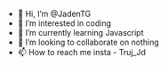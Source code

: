 - 👋 Hi, I’m @JadenTG
- 👀 I’m interested in coding
- 🌱 I’m currently learning Javascript
- 💞️ I’m looking to collaborate on nothing
- 📫 How to reach me insta - Truj_Jd

<!---
JadenTG/JadenTG is a ✨ special ✨ repository because its `README.md` (this file) appears on your GitHub profile.
You can click the Preview link to take a look at your changes.
--->
